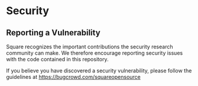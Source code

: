 Security
========

Reporting a Vulnerability
-------------------------

Square recognizes the important contributions the security research community can make. We therefore
encourage reporting security issues with the code contained in this repository.

If you believe you have discovered a security vulnerability, please follow the guidelines at 
https://bugcrowd.com/squareopensource
